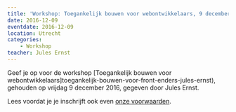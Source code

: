 ```yaml
---
title: 'Workshop: Toegankelijk bouwen voor webontwikkelaars, 9 december 2016'
date: 2016-12-09
eventdate: 2016-12-09
location: Utrecht
categories:
    - Workshop
teacher: Jules Ernst
---
```


Geef je op voor de workshop [Toegankelijk bouwen voor webontwikkelaars]toegankelijk-bouwen-voor-front-enders-jules-ernst), gehouden op vrijdag 9 december 2016, gegeven door Jules Ernst.

Lees voordat je je inschrijft ook even [onze voorwaarden](/nl/activiteiten/workshops/#meer-informatie-voor-deelnemers).
